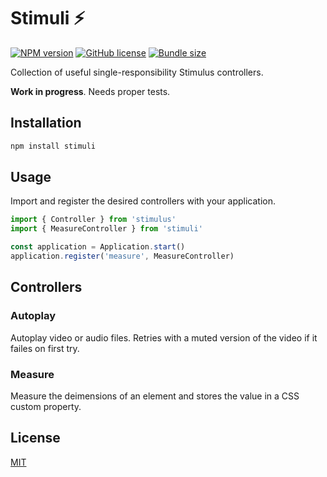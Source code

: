 # Stimuli ⚡️

[![NPM version](https://img.shields.io/npm/v/stimuli?color=97aab4)](https://www.npmjs.com/package/stimuli)
[![GitHub license](https://img.shields.io/github/license/daun/stimuli?color=97aab4)](./LICENSE)
[![Bundle size](https://img.shields.io/bundlephobia/minzip/stimuli?color=97aab4&label=size)](https://bundlephobia.com/result?p=stimuli)
<!-- [![GitHub (pre-)release date](https://img.shields.io/github/release-date-pre/daun/stimuli?label=updated)](https://github.com/daun/stimuli/releases) -->

Collection of useful single-responsibility Stimulus controllers.

**Work in progress**. Needs proper tests.

## Installation

```bash
npm install stimuli
```

## Usage

Import and register the desired controllers with your application.

```js
import { Controller } from 'stimulus'
import { MeasureController } from 'stimuli'

const application = Application.start()
application.register('measure', MeasureController)
```

## Controllers

### Autoplay

Autoplay video or audio files. Retries with a muted version of the video if it
failes on first try.

### Measure

Measure the deimensions of an element and stores the value in a CSS custom
property.

## License

[MIT](https://opensource.org/licenses/MIT)

